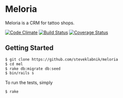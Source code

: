 Meloria
=======

Meloria is a CRM for tattoo shops.

[![Code Climate](https://codeclimate.com/github/steveklabnik/meloria.png)](https://codeclimate.com/github/steveklabnik/mel) [![Build Status](https://travis-ci.org/steveklabnik/meloria.png)](https://travis-ci.org/steveklabnik/mel) [![Coverage Status](https://coveralls.io/repos/steveklabnik/meloria/badge.png)](https://coveralls.io/r/steveklabnik/meloria)

Getting Started
---------------

```bash
$ git clone https://github.com/steveklabnik/meloria
$ cd mel
$ rake db:migrate db:seed
$ bin/rails s
```

To run the tests, simply

```bash
$ rake
```

